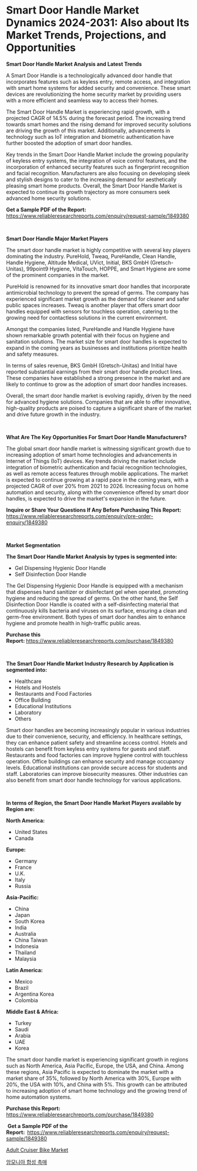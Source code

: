 <p><h1>Smart Door Handle Market Dynamics 2024-2031: Also about Its Market Trends, Projections, and Opportunities</h1></p><p><strong>Smart Door Handle Market Analysis and Latest Trends</strong></p>
<p><p>A Smart Door Handle is a technologically advanced door handle that incorporates features such as keyless entry, remote access, and integration with smart home systems for added security and convenience. These smart devices are revolutionizing the home security market by providing users with a more efficient and seamless way to access their homes.</p><p>The Smart Door Handle Market is experiencing rapid growth, with a projected CAGR of 14.5% during the forecast period. The increasing trend towards smart homes and the rising demand for improved security solutions are driving the growth of this market. Additionally, advancements in technology such as IoT integration and biometric authentication have further boosted the adoption of smart door handles.</p><p>Key trends in the Smart Door Handle Market include the growing popularity of keyless entry systems, the integration of voice control features, and the incorporation of enhanced security features such as fingerprint recognition and facial recognition. Manufacturers are also focusing on developing sleek and stylish designs to cater to the increasing demand for aesthetically pleasing smart home products. Overall, the Smart Door Handle Market is expected to continue its growth trajectory as more consumers seek advanced home security solutions.</p></p>
<p><strong>Get a Sample PDF of the Report:&nbsp;</strong> <a href="https://www.reliableresearchreports.com/enquiry/request-sample/1849380">https://www.reliableresearchreports.com/enquiry/request-sample/1849380</a></p>
<p>&nbsp;</p>
<p><strong>Smart Door Handle Major Market Players</strong></p>
<p><p>The smart door handle market is highly competitive with several key players dominating the industry. PureHold, Tweaq, PureHandle, Clean Handle, Handle Hygiene, Altitude Medical, UVict, Initial, BKS GmbH (Gretsch-Unitas), 99point9 Hygiene, VitaTouch, HOPPE, and Smart Hygiene are some of the prominent companies in the market.</p><p>PureHold is renowned for its innovative smart door handles that incorporate antimicrobial technology to prevent the spread of germs. The company has experienced significant market growth as the demand for cleaner and safer public spaces increases. Tweaq is another player that offers smart door handles equipped with sensors for touchless operation, catering to the growing need for contactless solutions in the current environment.</p><p>Amongst the companies listed, PureHandle and Handle Hygiene have shown remarkable growth potential with their focus on hygiene and sanitation solutions. The market size for smart door handles is expected to expand in the coming years as businesses and institutions prioritize health and safety measures.</p><p>In terms of sales revenue, BKS GmbH (Gretsch-Unitas) and Initial have reported substantial earnings from their smart door handle product lines. These companies have established a strong presence in the market and are likely to continue to grow as the adoption of smart door handles increases.</p><p>Overall, the smart door handle market is evolving rapidly, driven by the need for advanced hygiene solutions. Companies that are able to offer innovative, high-quality products are poised to capture a significant share of the market and drive future growth in the industry.</p></p>
<p>&nbsp;</p>
<p><strong>What Are The Key Opportunities For Smart Door Handle Manufacturers?</strong></p>
<p><p>The global smart door handle market is witnessing significant growth due to increasing adoption of smart home technologies and advancements in Internet of Things (IoT) devices. Key trends driving the market include integration of biometric authentication and facial recognition technologies, as well as remote access features through mobile applications. The market is expected to continue growing at a rapid pace in the coming years, with a projected CAGR of over 20% from 2021 to 2026. Increasing focus on home automation and security, along with the convenience offered by smart door handles, is expected to drive the market's expansion in the future.</p></p>
<p><strong>Inquire or Share Your Questions If Any Before Purchasing This Report:</strong> <a href="https://www.reliableresearchreports.com/enquiry/pre-order-enquiry/1849380">https://www.reliableresearchreports.com/enquiry/pre-order-enquiry/1849380</a></p>
<p>&nbsp;</p>
<p><strong>Market Segmentation</strong></p>
<p><strong>The Smart Door Handle Market Analysis by types is segmented into:</strong></p>
<p><ul><li>Gel Dispensing Hygienic Door Handle</li><li>Self Disinfection Door Handle</li></ul></p>
<p><p>The Gel Dispensing Hygienic Door Handle is equipped with a mechanism that dispenses hand sanitizer or disinfectant gel when operated, promoting hygiene and reducing the spread of germs. On the other hand, the Self Disinfection Door Handle is coated with a self-disinfecting material that continuously kills bacteria and viruses on its surface, ensuring a clean and germ-free environment. Both types of smart door handles aim to enhance hygiene and promote health in high-traffic public areas.</p></p>
<p><strong>Purchase this Report:&nbsp;</strong><a href="https://www.reliableresearchreports.com/purchase/1849380">https://www.reliableresearchreports.com/purchase/1849380</a></p>
<p>&nbsp;</p>
<p><strong>The Smart Door Handle Market Industry Research by Application is segmented into:</strong></p>
<p><ul><li>Healthcare</li><li>Hotels and Hostels</li><li>Restaurants and Food Factories</li><li>Office Building</li><li>Educational Institutions</li><li>Laboratory</li><li>Others</li></ul></p>
<p><p>Smart door handles are becoming increasingly popular in various industries due to their convenience, security, and efficiency. In healthcare settings, they can enhance patient safety and streamline access control. Hotels and hostels can benefit from keyless entry systems for guests and staff. Restaurants and food factories can improve hygiene control with touchless operation. Office buildings can enhance security and manage occupancy levels. Educational institutions can provide secure access for students and staff. Laboratories can improve biosecurity measures. Other industries can also benefit from smart door handle technology for various applications.</p></p>
<p>&nbsp;</p>
<p><strong>In terms of Region, the Smart Door Handle Market Players available by Region are:</strong></p>
<p>
    <p> <strong> North America: </strong>
        <ul>
            <li>United States</li>
            <li>Canada</li>
        </ul>
        </p> 
    <p> <strong> Europe: </strong>
        <ul>
            <li>Germany</li>
            <li>France</li>
            <li>U.K.</li>
            <li>Italy</li>
            <li>Russia</li>
        </ul>
        </p> 
    <p> <strong> Asia-Pacific: </strong>
        <ul>
            <li>China</li>
            <li>Japan</li>
            <li>South Korea</li>
            <li>India</li>
            <li>Australia</li>
            <li>China Taiwan</li>
            <li>Indonesia</li>
            <li>Thailand</li>
            <li>Malaysia</li>
        </ul>
        </p> 
    <p> <strong> Latin America: </strong>
        <ul>
            <li>Mexico</li>
            <li>Brazil</li>
            <li>Argentina Korea</li>
            <li>Colombia</li>
        </ul>
        </p> 
    <p> <strong> Middle East & Africa: </strong>
        <ul>
            <li>Turkey</li>
            <li>Saudi</li>
            <li>Arabia</li>
            <li>UAE</li>
            <li>Korea</li>
        </ul>
    </p>
    </p>
<p><p>The smart door handle market is experiencing significant growth in regions such as North America, Asia Pacific, Europe, the USA, and China. Among these regions, Asia Pacific is expected to dominate the market with a market share of 35%, followed by North America with 30%, Europe with 20%, the USA with 10%, and China with 5%. This growth can be attributed to increasing adoption of smart home technology and the growing trend of home automation systems.</p></p>
<p><strong>Purchase this Report: </strong><a href="https://www.reliableresearchreports.com/purchase/1849380">https://www.reliableresearchreports.com/purchase/1849380</a></p>
<p>&nbsp;<strong>Get a Sample PDF of the Report:&nbsp;&nbsp;</strong><a href="https://www.reliableresearchreports.com/enquiry/request-sample/1849380">https://www.reliableresearchreports.com/enquiry/request-sample/1849380</a></p>
<p><strong></strong></p>
<p><p><a href="https://github.com/santosh758595/Market-Research-Report-List-3/blob/main/adult-cruiser-bike-market.md">Adult Cruiser Bike Market</a></p><p><a href="https://github.com/lzuwsfreyoq70/Market-Research-Report-List-1/blob/main/80644235425.md">암모니아 합성 촉매</a></p></p>